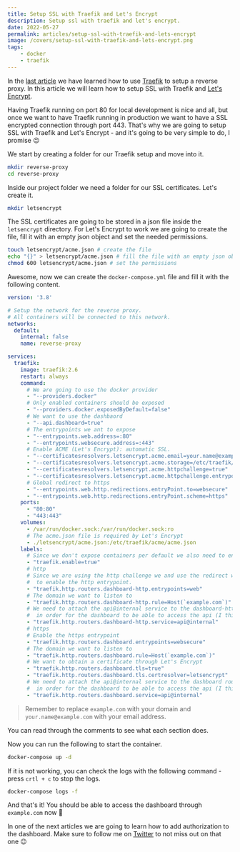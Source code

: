```yaml
---
title: Setup SSL with Traefik and Let's Encrypt
description: Setup ssl with traefik and let's encrypt.
date: 2022-05-27
permalink: articles/setup-ssl-with-traefik-and-lets-encrypt
image: /covers/setup-ssl-with-traefik-and-lets-encrypt.png
tags: 
    - docker
    - traefik
---
```


In the [last article](../2022-04-29/README.md) we have learned how to use [Traefik](https://traefik.io/) to setup a reverse proxy. In this article we will learn how to setup SSL with Traefik and [Let's Encrypt](https://letsencrypt.org/).

<!-- more -->

Having Traefik running on port 80 for local development is nice and all, but once we want to have Traefik running in production we want to have a SSL encrypted connection through port 443. That's why we are going to setup SSL with Traefik and Let's Encrypt - and it's going to be very simple to do, I promise 😉

We start by creating a folder for our Traefik setup and move into it.

```bash
mkdir reverse-proxy
cd reverse-proxy
```

Inside our project folder we need a folder for our SSL certificates. Let's create it.

```bash
mkdir letsencrypt
```

The SSL certificates are going to be stored in a json file inside the `letsencrypt` directory. For Let's Encrypt to work we are going to create the file, fill it with an empty json object and set the needed permissions.

```bash
touch letsencrypt/acme.json # create the file
echo "{}" > letsencrypt/acme.json # fill the file with an empty json object
chmod 600 letsencrypt/acme.json # set the permissions
```

Awesome, now we can create the `docker-compose.yml` file and fill it with the following content.

```yaml
version: '3.8'

# Setup the network for the reverse proxy. 
# All containers will be connected to this network.
networks:
  default:
    internal: false
    name: reverse-proxy

services:
  traefik:
    image: traefik:2.6
    restart: always
    command:
      # We are going to use the docker provider
      - "--providers.docker"
      # Only enabled containers should be exposed
      - "--providers.docker.exposedByDefault=false"
      # We want to use the dashbaord
      - "--api.dashboard=true"
      # The entrypoints we ant to expose
      - "--entrypoints.web.address=:80"
      - "--entrypoints.websecure.address=:443"
      # Enable ACME (Let's Encrypt): automatic SSL.
      - "--certificatesresolvers.letsencrypt.acme.email=your.name@example.com"
      - "--certificatesresolvers.letsencrypt.acme.storage=/etc/traefik/acme/acme.json"
      - "--certificatesresolvers.letsencrypt.acme.httpchallenge=true"
      - "--certificatesresolvers.letsencrypt.acme.httpchallenge.entrypoint=web"
      # Global redirect to https
      - "--entrypoints.web.http.redirections.entryPoint.to=websecure"
      - "--entrypoints.web.http.redirections.entryPoint.scheme=https"
    ports:
      - "80:80"
      - "443:443"
    volumes:
      - /var/run/docker.sock:/var/run/docker.sock:ro
      # The acme.json file is required by Let's Encrypt
      - ./letsencrypt/acme.json:/etc/traefik/acme/acme.json
    labels:
      # Since we don't expose containers per default we also need to enable traefik to expose the dashboard.
      - "traefik.enable=true"
      # http
      # Since we are using the http challenge we and use the redirect we need 
      #  to enable the http entrypoint.
      - "traefik.http.routers.dashboard-http.entrypoints=web"
      # The domain we want to listen to
      - "traefik.http.routers.dashboard-http.rule=Host(`example.com`)"
      # We need to attach the api@internal service to the dashboard-http router
      #  in order for the dashboard to be able to access the api (I think 🙈)
      - "traefik.http.routers.dashboard-http.service=api@internal"
      # https
      # Enable the https entrypoint
      - "traefik.http.routers.dashboard.entrypoints=websecure"
      # The domain we want to listen to
      - "traefik.http.routers.dashboard.rule=Host(`example.com`)"
      # We want to obtain a certificate through Let's Encrypt
      - "traefik.http.routers.dashboard.tls=true"
      - "traefik.http.routers.dashboard.tls.certresolver=letsencrypt"
      # We need to attach the api@internal service to the dashboard router
      #  in order for the dashboard to be able to access the api (I think 🙈)
      - "traefik.http.routers.dashboard.service=api@internal"
```

> Remember to replace `example.com` with your domain and `your.name@example.com` with your email address.

You can read through the comments to see what each section does.

Now you can run the following to start the container.

```bash
docker-compose up -d
```

If it is not working, you can check the logs with the following command - press `crtl + c` to stop the logs.

```bash
docker-compose logs -f
```

And that's it! You should be able to access the dashboard through `example.com` now 🐻

In one of the next articles we are going to learn how to add authorization to the dashboard. Make sure to follow me on [Twitter](https://twitter.com/tjventurini) to not miss out on that one 😉

